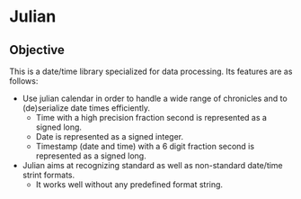 # Julian

## Objective
This is a date/time library specialized for data processing. Its features are as follows:
 * Use julian calendar in order to handle a wide range of chronicles and to (de)serialize date times efficiently.
   * Time with a high precision fraction second is represented as a signed long.
   * Date is represented as a signed integer.
   * Timestamp (date and time) with a 6 digit fraction second is represented as a signed long.
 * Julian aims at recognizing standard as well as non-standard date/time strint formats.
   * It works well without any predefined format string.
